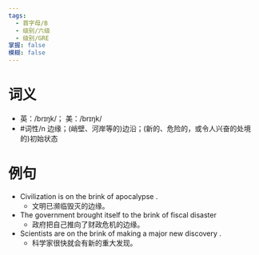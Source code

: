 ```yaml
---
tags:
  - 首字母/B
  - 级别/六级
  - 级别/GRE
掌握: false
模糊: false
---
```

# 词义
- 英：/brɪŋk/； 美：/brɪŋk/
- #词性/n  边缘；(峭壁、河岸等的)边沿；(新的、危险的，或令人兴奋的处境的)初始状态
# 例句
- Civilization is on the brink of apocalypse .
	- 文明已濒临毁灭的边缘。
- The government brought itself to the brink of fiscal disaster
	- 政府把自己推向了财政危机的边缘。
- Scientists are on the brink of making a major new discovery .
	- 科学家很快就会有新的重大发现。
